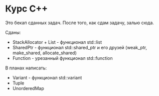 # Курс C++


Это бекап сданных задач. После того, как сдам задачу, залью сюда. 


Сданы: 

- StackAllocator + List - функционал std::list
- SharedPtr - функционал std::shared_ptr и его друзей (weak_ptr, make_shared, allocate_shared)
- Function - урезанный функционал std::function

В планах написать: 
- Variant - функционал std::variant
- Tuple
- UnorderedMap

